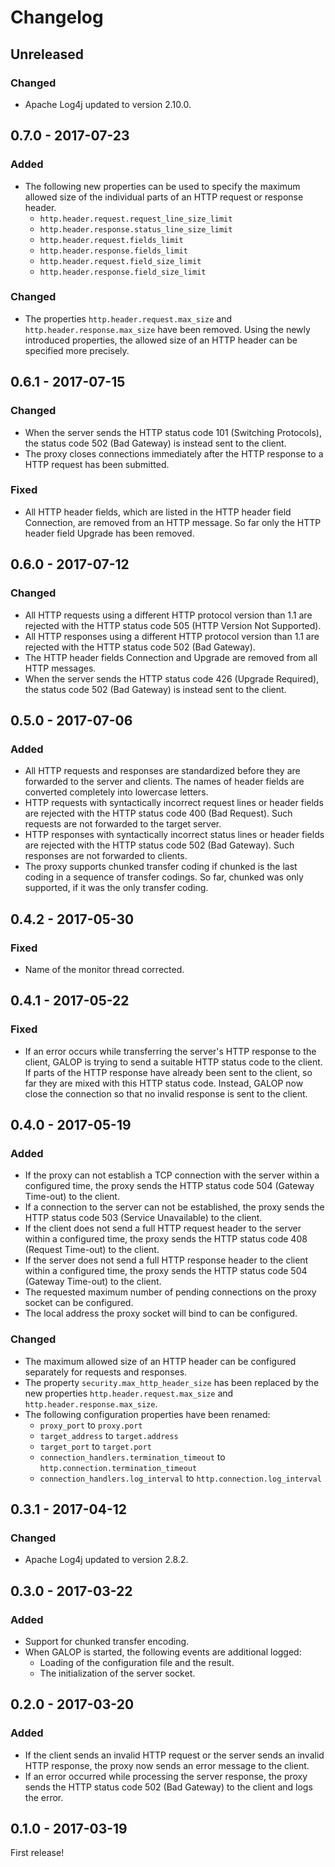 # Changelog


## Unreleased

### Changed

- Apache Log4j updated to version 2.10.0.


## 0.7.0 - 2017-07-23

### Added

- The following new properties can be used to specify the maximum allowed size
  of the individual parts of an HTTP request or response header.
    - `http.header.request.request_line_size_limit`
    - `http.header.response.status_line_size_limit`
    - `http.header.request.fields_limit`
    - `http.header.response.fields_limit`
    - `http.header.request.field_size_limit`
    - `http.header.response.field_size_limit`

### Changed

- The properties `http.header.request.max_size` and `http.header.response.max_size`
  have been removed. Using the newly introduced properties, the allowed size of
  an HTTP header can be specified more precisely.


## 0.6.1 - 2017-07-15

### Changed

- When the server sends the HTTP status code 101 (Switching Protocols),
  the status code 502 (Bad Gateway) is instead sent to the client.
- The proxy closes connections immediately after the HTTP response to a
  HTTP request has been submitted.

### Fixed

- All HTTP header fields, which are listed in the HTTP header field Connection,
  are removed from an HTTP message. So far only the HTTP header field Upgrade
  has been removed.


## 0.6.0 - 2017-07-12

### Changed

- All HTTP requests using a different HTTP protocol version than 1.1 are
  rejected with the HTTP status code 505 (HTTP Version Not Supported).
- All HTTP responses using a different HTTP protocol version than 1.1 are
  rejected with the HTTP status code 502 (Bad Gateway).
- The HTTP header fields Connection and Upgrade are removed from all HTTP
  messages.
- When the server sends the HTTP status code 426 (Upgrade Required), the status
  code 502 (Bad Gateway) is instead sent to the client.


## 0.5.0 - 2017-07-06

### Added

- All HTTP requests and responses are standardized before they are forwarded to
  the server and clients. The names of header fields are converted completely
  into lowercase letters.
- HTTP requests with syntactically incorrect request lines or header fields are
  rejected with the HTTP status code 400 (Bad Request). Such requests are not
  forwarded to the target server.
- HTTP responses with syntactically incorrect status lines or header fields are
  rejected with the HTTP status code 502 (Bad Gateway). Such responses are not
  forwarded to clients.
- The proxy supports chunked transfer coding if chunked is the last coding in a
  sequence of transfer codings. So far, chunked was only supported, if it was
  the only transfer coding.


## 0.4.2 - 2017-05-30

### Fixed

- Name of the monitor thread corrected.


## 0.4.1 - 2017-05-22

### Fixed

- If an error occurs while transferring the server's HTTP response to the client,
  GALOP is trying to send a suitable HTTP status code to the client. If parts of
  the HTTP response have already been sent to the client, so far they are mixed
  with this HTTP status code. Instead, GALOP now close the connection so that no
  invalid response is sent to the client.


## 0.4.0 - 2017-05-19

### Added

- If the proxy can not establish a TCP connection with the server within a
  configured time, the proxy sends the HTTP status code 504 (Gateway Time-out)
  to the client.
- If a connection to the server can not be established, the proxy sends the
  HTTP status code 503 (Service Unavailable) to the client.
- If the client does not send a full HTTP request header to the server within
  a configured time, the proxy sends the HTTP status code 408 (Request Time-out)
  to the client.
- If the server does not send a full HTTP response header to the client within
  a configured time, the proxy sends the HTTP status code 504 (Gateway Time-out)
  to the client.
- The requested maximum number of pending connections on the proxy socket can be
  configured.
- The local address the proxy socket will bind to can be configured.

### Changed

- The maximum allowed size of an HTTP header can be configured separately for
  requests and responses.
- The property `security.max_http_header_size` has been replaced by the new
  properties `http.header.request.max_size` and `http.header.response.max_size`.
- The following configuration properties have been renamed:
    - `proxy_port` to `proxy.port`
    - `target_address` to `target.address`
    - `target_port` to `target.port`
    - `connection_handlers.termination_timeout` to `http.connection.termination_timeout`
    - `connection_handlers.log_interval` to `http.connection.log_interval`


## 0.3.1 - 2017-04-12

### Changed

- Apache Log4j updated to version 2.8.2.


## 0.3.0 - 2017-03-22

### Added

- Support for chunked transfer encoding.
- When GALOP is started, the following events are additional logged:
  - Loading of the configuration file and the result.
  - The initialization of the server socket.


## 0.2.0 - 2017-03-20

### Added

- If the client sends an invalid HTTP request or the server sends an invalid
  HTTP response, the proxy now sends an error message to the client.
- If an error occurred while processing the server response, the proxy sends
  the HTTP status code 502 (Bad Gateway) to the client and logs the error.


## 0.1.0 - 2017-03-19

First release!
